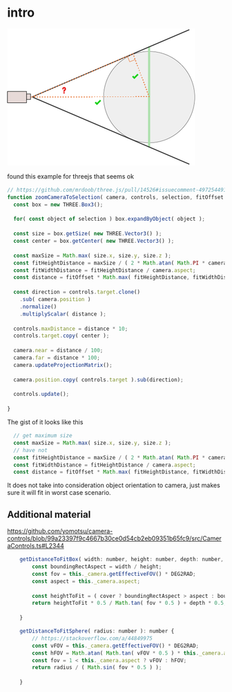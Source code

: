 

# intro

![](./zoom.to.png)

found this example for threejs that seems ok

```js
// https://github.com/mrdoob/three.js/pull/14526#issuecomment-497254491
function zoomCameraToSelection( camera, controls, selection, fitOffset = 1.2 ) {
  const box = new THREE.Box3();
  
  for( const object of selection ) box.expandByObject( object );
  
  const size = box.getSize( new THREE.Vector3() );
  const center = box.getCenter( new THREE.Vector3() );
  
  const maxSize = Math.max( size.x, size.y, size.z );
  const fitHeightDistance = maxSize / ( 2 * Math.atan( Math.PI * camera.fov / 360 ) );
  const fitWidthDistance = fitHeightDistance / camera.aspect;
  const distance = fitOffset * Math.max( fitHeightDistance, fitWidthDistance );
  
  const direction = controls.target.clone()
    .sub( camera.position )
    .normalize()
    .multiplyScalar( distance );

  controls.maxDistance = distance * 10;
  controls.target.copy( center );
  
  camera.near = distance / 100;
  camera.far = distance * 100;
  camera.updateProjectionMatrix();

  camera.position.copy( controls.target ).sub(direction);
  
  controls.update();
  
}
```

The gist of it looks like this

```js
  // get maximum size
  const maxSize = Math.max( size.x, size.y, size.z );
  // have not
  const fitHeightDistance = maxSize / ( 2 * Math.atan( Math.PI * camera.fov / 360 ) );
  const fitWidthDistance = fitHeightDistance / camera.aspect;
  const distance = fitOffset * Math.max( fitHeightDistance, fitWidthDistance );
```

It does not take into consideration object orientation to camera, just makes sure it will fit in worst case scenario.









## Additional material

https://github.com/yomotsu/camera-controls/blob/99a23397f9c4667b30ce0d54cb2eb09351b65fc9/src/CameraControls.ts#L2344

```js
	getDistanceToFitBox( width: number, height: number, depth: number, cover: boolean = false ): number {
		const boundingRectAspect = width / height;
		const fov = this._camera.getEffectiveFOV() * DEG2RAD;
		const aspect = this._camera.aspect;

		const heightToFit = ( cover ? boundingRectAspect > aspect : boundingRectAspect < aspect ) ? height : width / aspect;
		return heightToFit * 0.5 / Math.tan( fov * 0.5 ) + depth * 0.5;

	}
```

```js
	getDistanceToFitSphere( radius: number ): number {
		// https://stackoverflow.com/a/44849975
		const vFOV = this._camera.getEffectiveFOV() * DEG2RAD;
		const hFOV = Math.atan( Math.tan( vFOV * 0.5 ) * this._camera.aspect ) * 2;
		const fov = 1 < this._camera.aspect ? vFOV : hFOV;
		return radius / ( Math.sin( fov * 0.5 ) );

	}
```

